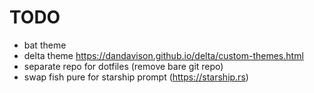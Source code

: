 # TODO

- bat theme
- delta theme https://dandavison.github.io/delta/custom-themes.html
- separate repo for dotfiles (remove bare git repo)
- swap fish pure for starship prompt (https://starship.rs)

